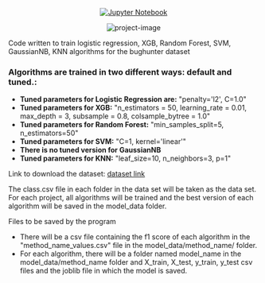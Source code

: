 <div align="center">

  <a href="">![Jupyter Notebook](https://img.shields.io/badge/jupyter-%23FA0F00.svg?style=for-the-badge&logo=jupyter&logoColor=white)</a>

</div>

<p align="center"><img src="https://socialify.git.ci/Emre-Kahveci/bughunter-dataset/image?description=1&descriptionEditable=Machine%20Algorithms%20Training%20Code%20For%20Bughunter%20Dataset&font=Rokkitt&language=1&name=1&pattern=Charlie%20Brown&theme=Dark" alt="project-image"></p>

<p id="description">Code written to train logistic regression, XGB, Random Forest, SVM, GaussianNB, KNN algorithms for the bughunter dataset

### **Algorithms are trained in two different ways: default and tuned.:**

 - **Tuned parameters for Logistic Regression are:** "penalty='l2', C=1.0"
 - **Tuned parameters for XGB:** "n_estimators = 50, learning_rate = 0.01, max_depth = 3, subsample = 0.8, colsample_bytree = 1.0"  
 - **Tuned parameters for Random Forest:** "min_samples_split=5, n_estimators=50"  
 - **Tuned parameters for SVM:**  "C=1, kernel='linear'" 
 - **There is no tuned version for GaussianNB** 
 - **Tuned parameters for KNN:** "leaf_size=10, n_neighbors=3, p=1"

Link to download the dataset: [dataset link](https://data.mendeley.com/datasets/8tx7kjbkg4/2)

The class.csv file in each folder in the data set will be taken as the data set. For each project, all algorithms will be trained and the best version of each algorithm will be saved in the model_data folder.

Files to be saved by the program
- There will be a csv file containing the f1 score of each algorithm in the "method_name_values.csv" file in the model_data/method_name/ folder.
- For each algorithm, there will be a folder named model_name in the model_data/method_name folder and X_train, X_test, y_train, y_test csv files and the joblib file in which the model is saved.
</p>
